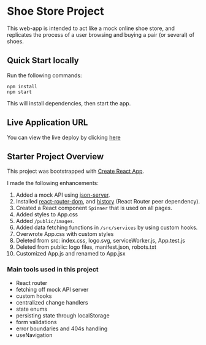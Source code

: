 # Shoe Store Project

This web-app is intended to act like a mock online shoe store, and replicates the process of a user browsing and buying a pair (or several) of shoes.

## Quick Start locally

Run the following commands:

```
npm install
npm start
```

This will install dependencies, then start the app.

## Live Application URL

You can view the live deploy by clicking [here](https://shoe-store.pages.dev/)

## Starter Project Overview

This project was bootstrapped with [Create React App](https://github.com/facebook/create-react-app).

I made the following enhancements:

1. Added a mock API using [json-server](https://my-json-server.typicode.com/).
1. Installed [react-router-dom](https://www.npmjs.com/package/react-router-dom), and [history](https://www.npmjs.com/package/history) (React Router peer dependency).
1. Created a React component `Spinner` that is used on all pages.
1. Added styles to App.css
1. Added `/public/images`.
1. Added data fetching functions in `/src/services` by using custom hooks.
1. Overwrote App.css with custom styles
1. Deleted from src: index.css, logo.svg, serviceWorker.js, App.test.js
1. Deleted from public: logo files, manifest.json, robots.txt
1. Customized App.js and renamed to App.jsx

### Main tools used in this project

- React router
- fetching off mock API server
- custom hooks
- centralized change handlers
- state enums
- persisting state through localStorage
- form validations
- error boundaries and 404s handling
- useNavigation
